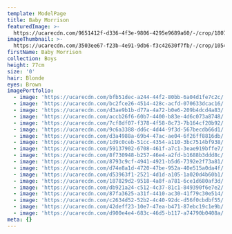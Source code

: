 ```yaml
---
template: ModelPage
title: Baby Morrison
featuredImage: >-
  https://ucarecdn.com/9651412f-d336-4f3e-9806-4295e9689a60/-/crop/1807x889/410,427/-/preview/
imageThumbnail: >-
  https://ucarecdn.com/3503ee67-f23b-4e91-9db6-f3c42630f7fb/-/crop/1054x1262/0,0/-/preview/
firstName: Baby Morrison
collection: Boys
height: 77cm
size: '0'
hair: Blonde
eyes: Brown
imagePortfolio:
  - image: 'https://ucarecdn.com/bfb51dec-a244-44f2-80bb-6a04d1fe7c2c/'
  - image: 'https://ucarecdn.com/bc2fce26-4514-428c-acfd-070633dcac16/'
  - image: 'https://ucarecdn.com/d3ae9b1b-d77a-4a72-b0e6-209b4dcd4a83/'
  - image: 'https://ucarecdn.com/accb26f6-60b7-4400-b83e-4d6c073a8748/'
  - image: 'https://ucarecdn.com/7cf8df07-f378-4f58-8c73-7b164cf20b92/'
  - image: 'https://ucarecdn.com/9c6a3388-dd6c-4d44-9f3d-567becdb66d1/'
  - image: 'https://ucarecdn.com/d3a4988a-69b4-47ac-ae04-6f26ff8816db/'
  - image: 'https://ucarecdn.com/1d9c0ceb-51cc-4354-a110-3bc7514bf938/'
  - image: 'https://ucarecdn.com/59137902-6708-461f-a7c1-3eae919bffe7/'
  - image: 'https://ucarecdn.com/8f730948-b257-46e4-a2fd-b1688b3ddd8c/'
  - image: 'https://ucarecdn.com/8793c9cf-4941-4921-b5d6-7392e2f73a81/'
  - image: 'https://ucarecdn.com/d74e8a1d-4720-47be-952a-40e515a0da4f/'
  - image: 'https://ucarecdn.com/d53963f1-2521-4d1d-a105-1a020d4b60b1/'
  - image: 'https://ucarecdn.com/187829d2-9518-4a8f-a781-6ce1d680af3d/'
  - image: 'https://ucarecdn.com/db921a24-c512-4c37-81c1-849390f6e7e2/'
  - image: 'https://ucarecdn.com/87fa3625-a31f-4410-ac30-41f79c30e514/'
  - image: 'https://ucarecdn.com/c2634d52-52b2-4c40-92dc-d56f0cbdbf55/'
  - image: 'https://ucarecdn.com/42deff23-10e7-47ea-b471-87ebc19c1e9b/'
  - image: 'https://ucarecdn.com/d900e4e4-683c-46d5-b117-a74790b0408a/'
meta: {}
---
```


